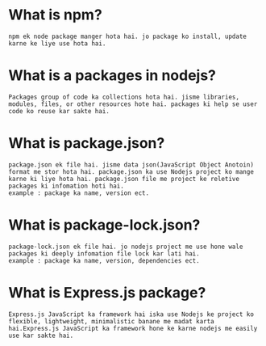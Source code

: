 # What is npm?

```
npm ek node package manger hota hai. jo package ko install, update karne ke liye use hota hai.
```

# What is a packages in nodejs?

```
Packages group of code ka collections hota hai. jisme libraries, modules, files, or other resources hote hai. packages ki help se user code ko reuse kar sakte hai.
```

# What is package.json?

```
package.json ek file hai. jisme data json(JavaScript Object Anotoin) format me stor hota hai. package.json ka use Nodejs project ko mange karne ki liye hota hai. package.json file me project ke reletive packages ki infomation hoti hai.
example : package ka name, version ect.
```

# What is package-lock.json?

```
package-lock.json ek file hai. jo nodejs project me use hone wale packages ki deeply infomation file lock kar lati hai.
example : package ka name, version, dependencies ect.
```

# What is Express.js package?

```
Express.js JavaScript ka framework hai iska use Nodejs ke project ko flexible, lightweight, minimalistic banane me madat karta hai.Express.js JavaScript ka framework hone ke karne nodejs me easily use kar sakte hai.
```





